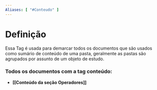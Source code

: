 ```yaml
---
Aliases: [ "#Conteudo" ]
---
```

# Definição

Essa Tag é usada para demarcar todos os documentos que são usados como sumário de conteúdo de uma pasta, geralmente as pastas são agrupados por assunto de um objeto de estudo.
### Todos os documentos com a tag conteúdo:

- **[[Conteúdo da seção Operadores]]**